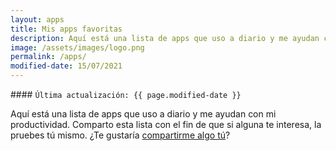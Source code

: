 ```yaml
---
layout: apps
title: Mis apps favoritas
description: Aquí está una lista de apps que uso a diario y me ayudan con mi productividad. Comparto esta lista con el fin de que si alguna te interesa, la pruebes tú mismo. ¿Te gustaría compartirme algo tú?
image: /assets/images/logo.png
permalink: /apps/
modified-date: 15/07/2021
---
```


<div class="card last-updated mt-3 text-center">
<div class="card-body">
#### <code>Última actualización: {{ page.modified-date }}</code>
</div>
</div>

Aquí está una lista de apps que uso a diario y me ayudan con mi productividad. Comparto esta lista con el fin de que si alguna te interesa, la pruebes tú mismo. ¿Te gustaría [compartirme algo tú][1]?

[1]: /contacto/